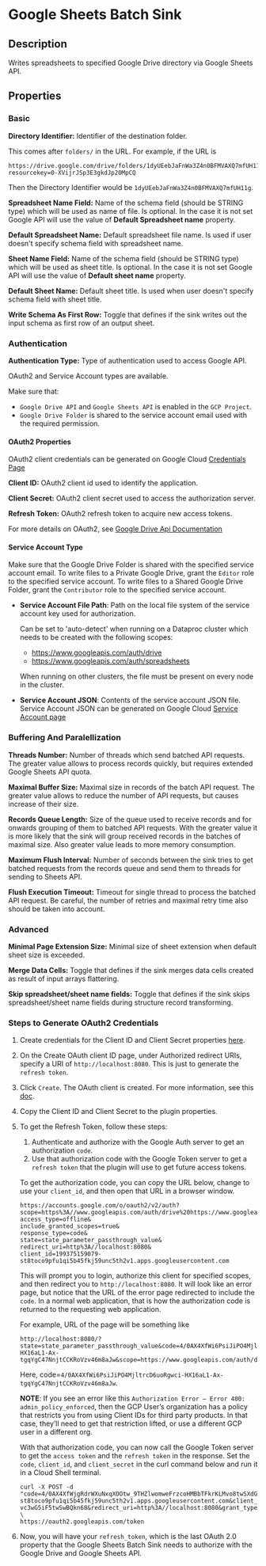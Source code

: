 # Google Sheets Batch Sink


Description
-----------
Writes spreadsheets to specified Google Drive directory via Google Sheets API.

Properties
----------
### Basic

**Directory Identifier:** Identifier of the destination folder.<br>

This comes after `folders/` in the URL. For example, if the URL is
```
https://drive.google.com/drive/folders/1dyUEebJaFnWa3Z4n0BFMVAXQ7mfUH11g?resourcekey=0-XVijrJSp3E3gkdJp20MpCQ
```
Then the Directory Identifier would be `1dyUEebJaFnWa3Z4n0BFMVAXQ7mfUH11g`.

**Spreadsheet Name Field:** Name of the schema field (should be STRING type) which will be used as name of file. 
Is optional. In the case it is not set Google API will use the value of **Default Spreadsheet name** property.

**Default Spreadsheet Name:** Default spreadsheet file name. 
Is used if user doesn't specify schema field with spreadsheet name.

**Sheet Name Field:** Name of the schema field (should be STRING type) which will be used as sheet title. 
Is optional. In the case it is not set Google API will use the value of **Default sheet name** property.

**Default Sheet Name:** Default sheet title. Is used when user doesn't specify schema field with sheet title.

**Write Schema As First Row:** Toggle that defines if the sink writes out the input schema as first row of an 
output sheet.

### Authentication

**Authentication Type:** Type of authentication used to access Google API.

OAuth2 and Service Account types are available.

Make sure that:
* `Google Drive API` and `Google Sheets API` is enabled in the `GCP Project`.
* `Google Drive Folder` is shared to the service account email used with the required permission.

#### OAuth2 Properties

OAuth2 client credentials can be generated on Google Cloud
[Credentials Page](https://console.cloud.google.com/apis/credentials)

**Client ID:** OAuth2 client id used to identify the application.

**Client Secret:** OAuth2 client secret used to access the authorization server.

**Refresh Token:** OAuth2 refresh token to acquire new access tokens.

For more details on OAuth2, see [Google Drive Api Documentation](https://developers.google.com/drive/api/v3/about-auth)

#### Service Account Type

Make sure that the Google Drive Folder is shared with the specified service account email. 
To write files to a Private Google Drive, grant the `Editor` role to the specified service account.
To write files to a Shared Google Drive Folder, grant the `Contributor` role to the specified service account.

* **Service Account File Path**: Path on the local file system of the service account key used for
  authorization.

  Can be set to 'auto-detect' when running on a Dataproc cluster which needs to be
  created with the following scopes:
  * https://www.googleapis.com/auth/drive
  * https://www.googleapis.com/auth/spreadsheets

  When running on other clusters, the file must be present on every node in the cluster.

* **Service Account JSON**: Contents of the service account JSON file. Service Account JSON can be generated on Google Cloud
  [Service Account page](https://console.cloud.google.com/iam-admin/serviceaccounts)

### Buffering And Paralellization

**Threads Number:** Number of threads which send batched API requests. 
The greater value allows to process records quickly, but requires extended Google Sheets API quota.

**Maximal Buffer Size:** Maximal size in records of the batch API request. 
The greater value allows to reduce the number of API requests, but causes increase of their size.

**Records Queue Length:** Size of the queue used to receive records and for onwards grouping of them to 
batched API requests. With the greater value it is more likely that the sink will group received records in the 
batches of maximal size. Also greater value leads to more memory consumption.

**Maximum Flush Interval:** Number of seconds between the sink tries to get batched requests from the records queue 
and send them to threads for sending to Sheets API.

**Flush Execution Timeout:** Timeout for single thread to process the batched API request. 
Be careful, the number of retries and maximal retry time also should be taken into account.

### Advanced

**Minimal Page Extension Size:** Minimal size of sheet extension when default sheet size is exceeded.

**Merge Data Cells:** Toggle that defines if the sink merges data cells created as result of 
input arrays flattering.

**Skip spreadsheet/sheet name fields:** Toggle that defines if the sink skips spreadsheet/sheet name
fields during structure record transforming.

### Steps to Generate OAuth2 Credentials
1. Create credentials for the Client ID and Client Secret properties [here](https://console.cloud.google.com/apis/credentials).
2. On the Create OAuth client ID page, under Authorized redirect URIs, specify a URI of `http://localhost:8080`.
   This is just to generate the `refresh token`.
3. Click `Create`. The OAuth client is created. For more information, see this [doc](https://developers.google.com/adwords/api/docs/guides/authentication#webapp).
4. Copy the Client ID and Client Secret to the plugin properties.
5. To get the Refresh Token, follow these steps:
   1. Authenticate and authorize with the Google Auth server to get an authorization `code`.
   2. Use that authorization code with the Google Token server to get a `refresh token` that the plugin will use to get future access tokens.

   To get the authorization code, you can copy the URL below, change to use your `client_id`, and
   then open that URL in a browser window.
   ```
   https://accounts.google.com/o/oauth2/v2/auth?
   scope=https%3A//www.googleapis.com/auth/drive%20https://www.googleapis.com/auth/spreadsheets&
   access_type=offline&
   include_granted_scopes=true&
   response_type=code&                  
   state=state_parameter_passthrough_value&
   redirect_uri=http%3A//localhost:8080&
   client_id=199375159079-st8toco9pfu1qi5b45fkj59unc5th2v1.apps.googleusercontent.com
   ```
   This will prompt you to login, authorize this client for specified scopes,
   and then redirect you to `http://localhost:8080`. It will look like an error page,
   but notice that the URL of the error page redirected to include the `code`.
   In a normal web application, that is how the authorization code is returned to the requesting web application.
   
   For example, URL of the page will be something like
   ```
   http://localhost:8080/?state=state_parameter_passthrough_value&code=4/0AX4XfWi6PsiJiPO4MjltrcD6uoRgwci-HX16aL1-Ax-tgqYgC47NnjtCCKRoVzv46m8aJw&scope=https://www.googleapis.com/auth/drive
   ```
   Here, code=`4/0AX4XfWi6PsiJiPO4MjltrcD6uoRgwci-HX16aL1-Ax-tgqYgC47NnjtCCKRoVzv46m8aJw`.

   **NOTE**: If you see an error like this `Authorization Error — Error 400: admin_policy_enforced`,
   then the GCP User’s organization has a policy that restricts you from using Client IDs for third party products.
   In that case, they’ll need to get that restriction lifted, or use a different GCP user in a different org.
   
   With that authorization code, you can now call the Google Token server to get the `access token` and
   the `refresh token` in the response. Set the `code`, `client_id`, and `client_secret` in the curl command below and
   run it in a Cloud Shell terminal.
   ```
   curl -X POST -d "code=4/0AX4XfWjgRdrWXuNxqXOOtw_9THZlwomweFrzcoHMBbTFkrKLMvo8twSXdGT9JramIYq86w&client_id=199375159079-st8toco9pfu1qi5b45fkj59unc5th2v1.apps.googleusercontent.com&client_secret=q2zQ-vc3wG5iF5twSwBQkn68&redirect_uri=http%3A//localhost:8080&grant_type=authorization_code&access_type=offline" \
   https://oauth2.googleapis.com/token
   ```
6. Now, you will have your `refresh_token`, which is the last OAuth 2.0 property that the Google Sheets Batch Sink needs
   to authorize with the Google Drive and Google Sheets API.